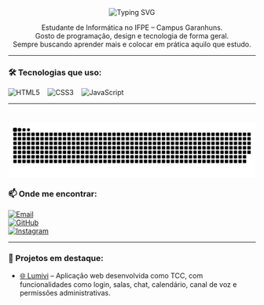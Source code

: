 <div align="center">
  <img src="https://readme-typing-svg.demolab.com?font=Fira+Code&weight=500&size=22&pause=1000&color=FF00F6&center=true&vCenter=true&random=false&width=524&lines=Oi%2C+eu+sou+a+B%C3%A1rbara!+%F0%9F%91%8B+%F0%9F%92%BB" alt="Typing SVG">
</div>

<p align="center">
  Estudante de Informática no IFPE – Campus Garanhuns. <br>
  Gosto de programação, design e tecnologia de forma geral. <br>
  Sempre buscando aprender mais e colocar em prática aquilo que estudo.
</p>

---

### 🛠️ Tecnologias que uso:
<div align="left">
  <img src="https://cdn.jsdelivr.net/gh/devicons/devicon/icons/html5/html5-original.svg" height="25" alt="HTML5" />
  <img width="8" />
  <img src="https://cdn.jsdelivr.net/gh/devicons/devicon/icons/css3/css3-original.svg" height="25" alt="CSS3" />
  <img width="8" />
  <img src="https://cdn.jsdelivr.net/gh/devicons/devicon/icons/javascript/javascript-plain.svg" height="25" alt="JavaScript" />
</div>

---

#

<picture align="center">
  <source media="(prefers-color-scheme: dark)" srcset="https://raw.githubusercontent.com/mari4souza/mari4souza/output/github-contribution-grid-snake-dark.svg">
  <source media="(prefers-color-scheme: light)" srcset="https://raw.githubusercontent.com/mari4souza/mari4souza/output/github-contribution-grid-snake-dark.svg">
  <img align="center" alt="github contribution grid snake animation" src="https://raw.githubusercontent.com/mari4souza/mari4souza/output/github-contribution-grid-snake.svg">
</picture>

### 📫 Onde me encontrar:
[![Email](https://img.shields.io/badge/-Email-000?style=for-the-badge&logo=gmail&logoColor=FF00F6)](mailto:beolzz19@gmail.com)  
[![GitHub](https://img.shields.io/badge/-GitHub-000?style=for-the-badge&logo=github&logoColor=FF00F6)](https://github.com/beolzz19)  
[![Instagram](https://img.shields.io/badge/-Instagram-000?style=for-the-badge&logo=instagram&logoColor=FF00F6)](https://instagram.com/b4rb.lima)

---

### 📌 Projetos em destaque:
- [🌐 Lumivi](https://github.com/beolzz19/Lumivi) – Aplicação web desenvolvida como TCC, com funcionalidades como login, salas, chat, calendário, canal de voz e permissões administrativas.
